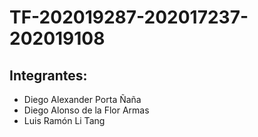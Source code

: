 # TF-202019287-202017237-202019108

## Integrantes:
- Diego Alexander Porta Ñaña
- Diego Alonso de la Flor Armas
- Luis Ramón Li Tang
